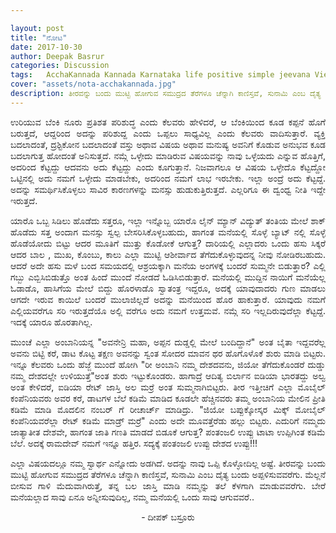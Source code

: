 ```yaml
---

layout: post
title: "ನೋಟ"
date: 2017-10-30
author: Deepak Basrur
categories: Discussion
tags:	AcchaKannada Kannada Karnataka life positive simple jeevana View Good Bad Experience
cover: "assets/nota-acchakannada.jpg"
description: ತೀರವನ್ನು ಬಂದು ಮುಟ್ಟಿ ಹೋಗುವ ಸಮುದ್ರದ ತೆರೆಗಳೂ ಚೆನ್ನಾಗಿ ಕಾಣಿಸ್ತವೆ, ಸುನಾಮಿ ಎಂಬ ದೈತ್ಯ ಬಂದು ಅಪ್ಪಳಿಸುವವರೆಗು!
---
```


<p align="justify">ಉರಿಯುವ ಬೆಂಕಿ ನೂರು ಪ್ರತಿಶತ ಪರಿಶುದ್ಧ ಎಂದು ಕೆಲವರು ಹೇಳಿದರೆ, ಆ ಬೆಂಕಿಯಿಂದ ಕೂಡ ಕಪ್ಪನೆ ಹೊಗೆ ಬರುತ್ತದೆ, ಆದ್ದರಿಂದ ಅದನ್ನು ಪರಿಶುದ್ದ ಎಂದು ಒಪ್ಪಲು ಸಾಧ್ಯವಿಲ್ಲ ಎಂದು ಕೆಲವರು ವಾದಿಸುತ್ತಾರೆ. ವ್ಯಕ್ತಿ  ಬದಲಾದಂತೆ, ದ್ರಶ್ಟಿಕೋನ ಬದಲಾದಂತೆ ವಸ್ತು ಅಥಾವ ವಿಷಯ ಅಥಾವ ಮನುಷ್ಯ ಅವನಿಗೆ ಕೊಡುವ ಅನುಭವ ಕೂಡ ಬದಲಾಗುತ್ತ ಹೋದಂತೆ ಅನಿಸುತ್ತದೆ. ನಮ್ಗೆ ಒಳ್ಳೇದು ಮಾಡಿರುವ ವಿಷಯವನ್ನು ನಾವು ಒಳ್ಳೆಯದು ಎನ್ನುವ ಹೊತ್ತಿಗೆ, ಅದರಿಂದ ಕೆಟ್ಟದ್ದು ಆದವನು ಅದು ಕೆಟ್ಟದ್ದು ಎಂದು ಕೂಗುತ್ತಾನೆ. ನಿಜವಾಗಲೂ ಆ ವಿಷಯ ಒಳ್ಳೇದೊ ಕೆಟ್ಟದ್ದೋ ಒಟ್ಟಿನಲ್ಲಿ ಅದು ನಮಗೆ ಒಳ್ಳೇದು ಮಾಡಬೇಕು, ಅದರಿಂದ ನಮಗೆ ಲಾಭ ಇರಬೇಕು. ಇಲ್ಲಾ ಅಂದ್ರೆ ಅದು ಕೆಟ್ಟದ್ದೆ. ಅದನ್ನು ಸಮರ್ಥಿಸಿಕೊಳ್ಳಲು ಸಾವಿರ ಕಾರಣಗಳನ್ನು ಮನಸ್ಸು ಹುಡುಕುತ್ತಿರುತ್ತದೆ. ಎಲ್ಲರಿಗೂ  ಈ ದ್ವಂಧ್ವ ನೀತಿ ಇದ್ದೇ ಇರುತ್ತದೆ.</p>
<p align="justify">ಯಾರೊ ಒಬ್ಬ ಸಿಡಿಲು ಹೊಡೆದು ಸತ್ತರೂ, ಇಲ್ಲಾ ಇನ್ನೊಬ್ಬ ಯಾರೊ ಲೈನ್ ಮ್ಯಾನ್ ವಿದ್ಯುತ್ ತಂತಿಯ ಮೇಲೆ ಶಾಕ್  ಹೊಡೆದು ಸತ್ತ ಅಂದಾಗ ಮನಸ್ಸು ಸ್ವಲ್ಪ ಬೇಸರಿಸಿಕೊಳ್ಳಬಹುದು, ಹಾಗಂತ ಮನೆಯಲ್ಲಿ ಸೊಳ್ಳೆ ಬ್ಯಾಟ್ ನಲ್ಲಿ ಸೊಳ್ಳೆ ಹೊಡೆಯೋದು ಬಿಟ್ಟು ಆದರ ಮೂತಿಗೆ ಮುತ್ತು ಕೊಡೋಕೆ ಆಗುತ್ತ?  ದಾರಿಯಲ್ಲಿ ಎಲ್ಲಾದರು ಒಂದು ಹಸು ಸಿಕ್ಕರೆ ಆದರ ಬಾಲ , ಮುಖ, ಕೊಂಬು, ಕಾಲು ಎಲ್ಲಾ ಮುಟ್ಟಿ ಆಶೀರ್ವಾದ ತೆಗೆದುಕೊಳ್ಳುವುದನ್ನ ನೀವು ನೋಡಿರಬಹುದು. ಆದರೆ ಅದೇ ಹಸು ಮಳೆ ಬಂದ ಸಮಯದಲ್ಲಿ ಆಶ್ರಯಕ್ಕಾಗಿ ಮನೆಯ ಅಂಗಳಕ್ಕೆ ಬಂದರೆ ಸುಮ್ಮನೇ ಬಿಡುತ್ತಾರ? ಎಲ್ಲಿ ಗಬ್ಬು ಎಬ್ಬಿಸಿಬಿಡುತ್ತೊ ಅಂತ ಹಿಂದೆ ಮುಂದೆ ನೋಡದೆ ಓಡಿಸಿಬಿಡುತ್ತಾರೆ. ಮನೆಯಲ್ಲಿ ಮುದ್ದಿನ ನಾಯಿಗೆ ಮನೆಯೆಲ್ಲ ಓಡಾಡೊ, ಹಾಸಿಗೆಯ ಮೇಲೆ ಬಿದ್ದು ಹೊರಳಾಡೊ ಸ್ವಾತಂತ್ರ ಇದ್ದರೂ, ಅದಕ್ಕೆ ಯಾವುದಾದರು ಗುಣ ಮಾಡಲು ಆಗದೇ ಇರುವ ಕಾಯಿಲೆ ಬಂದರೆ ಮುಲಾಜಿಲ್ಲದೆ ಅದನ್ನು ಮನೆಯಿಂದ ಹೊರ ಹಾಕುತ್ತಾರೆ. ಯಾವುದು ನಮಗೆ ಎಲ್ಲಿಯವರೆಗೂ  ಸರಿ ಇರುತ್ತದೆಯೊ ಅಲ್ಲಿ ವರೆಗೂ ಅದು ನಮಗೆ ಉತ್ತಮವೆ. ನಮ್ಗೆ ಸರಿ ಇಲ್ಲದಿರುವುದೆಲ್ಲಾ ಕೆಟ್ಟದ್ದೆ. ಇದಕ್ಕೆ ಯಾರೂ ಹೊರತಾಗಿಲ್ಲ.</p>
<p align="justify">ಮುಂಚೆ ಎಲ್ಲಾ ಅಂಬಾನಿಯನ್ನ "ಅವನೇನ್ರಿ ಮಹಾ, ಅಪ್ಪನ ದುಡ್ಡಲ್ಲಿ ಮೇಲೆ ಬಂದಿದ್ದಾನೆ"  ಅಂತ ಬೈತಾ ಇದ್ದವರೆಲ್ಲ ಅವನು ಬಿಟ್ಟಿ ಕರೆ, ಡಾಟ ಕೊಟ್ಟ ತಕ್ಷಣ ಅವನನ್ನು ಸ್ವಂತ ಸೋದರ ಮಾವನ ಥರ ಹೊಗೊಳೊಕೆ ಶುರು ಮಾಡಿ ಬಿಟ್ಟರು. ಇನ್ನೂ ಕೆಲವರು ಒಂದು ಹೆಜ್ಜೆ ಮುಂದೆ ಹೋಗಿ "ರೀ ಅಂಬಾನಿ ನಮ್ಮ ದೇಶದವನು, ಜಿಯೋ ತೆಗೆದುಕೊಂಡರೆ ದುಡ್ಡು ನಮ್ಮ ದೇಶದಲ್ಲೇ ಉಳಿಯುತ್ತೆ"ಅಂತ ಶುರು ಇಟ್ಟುಕೊಂಡರು. ಹಾಗಾದ್ರೆ ಆದಿತ್ಯ ಬಿರ್ಲಾನ ಐಡಿಯಾ ಭಾರತದ್ದು ಅಲ್ವ ಅಂತ ಕೇಳಿದರೆ, ಐಡಿಯಾ ರೇಟ್ ಜಾಸ್ತಿ ಅಲ ಮರ್ರೆ ಅಂತ ಸುಮ್ಮನಾಗಿಬಿಟ್ಟರು. ತೀರ ಇತ್ತೀಚಿಗೆ ಎಲ್ಲಾ ಮೊಬೈಲ್ ಕಂಪೆನಿಯವರು ಅವರ ಕರೆ, ಡಾಟಗಳ ಬೆಲೆ ಕಡಿಮೆ ಮಾಡಿದ ಕೂಡಲೇ ಹೆಚ್ಚಿನವರು ತಮ್ಮ ಅಂಬಾನಿಯ ಮೇಲಿನ ಪ್ರೀತಿ ಕಡಿಮೆ ಮಾಡಿ ಮೊದಲಿನ ನಂಬರ್ ಗೆ ರೀಚಾರ್ಚ್ ಮಾಡಿದ್ರು. "ಜಿಯೋ ಬಪ್ಪುಕ್ಕೋಸ್ಕರ ಮಿಕ್ಕ್ ಮೋಬೈಲ್ ಕಂಪೆನಿಯವರೆಲ್ಲಾ ರೇಟ್ ಕಡಿಮೆ ಮಾಡ್ರ್ ಮರ್ರೆ" ಎಂದು ಅದೇ ಮೂವತ್ತೆರೆಡು ಹಲ್ಲು ಬಿಟ್ಟರು. ಎದುರಿಗೆ ನಮ್ಮದು ಜಾತ್ಯಾತೀತ ದೇಶವೇ, ಹಾಗಂತ ಜಾತಿ ಗಣತಿ ಮಾಡದೆ ಬಿಡೂಕೆ ಆಗುತ್ತ? ಪಂತಂಜಲಿ ಉಪ್ಪು ಟಾಟಾ ಉಪ್ಪಿಗಿಂತ ಕಡಿಮೆ ಬೆಲೆ. ಅದಕ್ಕೆ ರಾಮದೇವ್ ನಮಗೆ ಇನ್ನೂ ಹತ್ತಿರ. ಸದ್ಯಕ್ಕೆ ಪಂತಂಜಲಿ ಉಪ್ಪು ದೇಶದ ಉಪ್ಪು!!!</p>
<p align="justify">ಎಲ್ಲಾ ವಿಷಯದಲ್ಲೂ ನಮ್ಮ ಸ್ವಾರ್ಥ ಎನ್ನೋದು ಅಡಗಿದೆ. ಅದನ್ನು ನಾವು ಒಪ್ಪಿ ಕೊಳ್ಳೋದಿಲ್ಲ ಅಷ್ಟೆ. ತೀರವನ್ನು ಬಂದು ಮುಟ್ಟಿ ಹೋಗುವ ಸಮುದ್ರದ ತೆರೆಗಳೂ ಚೆನ್ನಾಗಿ ಕಾಣಿಸ್ತವೆ, ಸುನಾಮಿ ಎಂಬ ದೈತ್ಯ ಬಂದು ಅಪ್ಪಳಿಸುವವರೆಗು. ಮೆಲ್ಲನೆ ಬೀಸುವ ಗಾಳಿ ಮೆದುವಾಗಿರುತ್ತೆ, ತನ್ನ ಬಲ ಜಾಸ್ತಿ ಮಾಡಿ ನಮ್ಮನ್ನು ತಲೆ ಕೆಳಗಾಗಿ ಮಾಡುವವರೆಗು. ಬೇರೆ ಮನೆಯಲ್ಲಾದ ಸಾವು ಏನೂ ಅನ್ನೀಸುವುದಿಲ್ಲ, ನಮ್ಮ ಮನೆಯಲ್ಲಿ ಒಂದು ಸಾವು ಆಗುವವರೆ..</p>

<p align="center">- ದೀಪಕ್ ಬಸ್ರೂರು</p>
